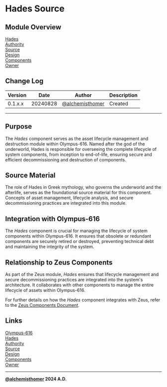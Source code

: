 # Hades Source

## Module Overview
[Hades](README.md)  
[Authority](../zeus/zeus.components.md)  
[Source](hades.source.md)  
[Design](hades.design.md)  
[Components](hades.components.md)  
[Owner](https://github.com/alchemisthomer)  

## Change Log

| Version   | Date       | Author                                                   | Description   |
|-----------|------------|----------------------------------------------------------|---------------|
| 0.1.x.x   | 20240828   | [@alchemisthomer](https://github.com/alchemisthomer)     | Created       

---

## Purpose

The *Hades* component serves as the asset lifecycle management and destruction module within Olympus-616. Named after the god of the underworld, Hades is responsible for overseeing the complete lifecycle of system components, from inception to end-of-life, ensuring secure and efficient decommissioning and destruction of components.

## Source Material

The role of Hades in Greek mythology, who governs the underworld and the afterlife, serves as the foundational source material for this component. Concepts of asset management, lifecycle analysis, and secure decommissioning practices are integrated into this module.

## Integration with Olympus-616

The *Hades* component is crucial for managing the lifecycle of system components within Olympus-616. It ensures that obsolete or redundant components are securely retired or destroyed, preventing technical debt and maintaining the integrity of the system.

## Relationship to Zeus Components

As part of the Zeus module, *Hades* ensures that lifecycle management and secure decommissioning practices are integrated into the system's architecture. It collaborates with other components to manage the entire lifecycle of assets within Olympus-616.

For further details on how the *Hades* component integrates with Zeus, refer to the [Zeus Components Document](../zeus/zeus.components.md).

## Links
[Olympus-616](../../README.md)  
[Hades](README.md)  
[Authority](https://github.com/alchemisthomer)  
[Source](hades.source.md)  
[Design](hades.design.md)  
[Components](hades.components.md)  
[Owner](https://github.com/alchemisthomer)
***
**[@alchemisthomer](https://github.com/alchemisthomer)
2024 A.D.**
